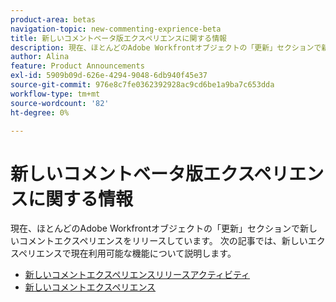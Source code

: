 ```yaml
---
product-area: betas
navigation-topic: new-commenting-exprience-beta
title: 新しいコメントベータ版エクスペリエンスに関する情報
description: 現在、ほとんどのAdobe Workfrontオブジェクトの「更新」セクションで新しいコメントエクスペリエンスをリリースしています。 次の記事では、新しいエクスペリエンスで現在利用可能な機能について説明します。
author: Alina
feature: Product Announcements
exl-id: 5909b09d-626e-4294-9048-6db940f45e37
source-git-commit: 976e8c7fe0362392928ac9cd6be1a9ba7c653dda
workflow-type: tm+mt
source-wordcount: '82'
ht-degree: 0%

---
```


# 新しいコメントベータ版エクスペリエンスに関する情報

現在、ほとんどのAdobe Workfrontオブジェクトの「更新」セクションで新しいコメントエクスペリエンスをリリースしています。 次の記事では、新しいエクスペリエンスで現在利用可能な機能について説明します。

* [新しいコメントエクスペリエンスリリースアクティビティ](../new-commenting-experience-beta/new-commenting-beta-experience-release-activity.md)
* [新しいコメントエクスペリエンス](../new-commenting-experience-beta/unified-commenting-experience.md)
  <!--* [New commenting experience FAQs](../../betas/new-commenting-experience-beta/new-commenting-faq.md)-->